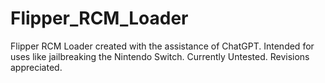 # Flipper_RCM_Loader
Flipper RCM Loader created with the assistance of ChatGPT. Intended for uses like jailbreaking the Nintendo Switch. Currently Untested. Revisions appreciated. 

